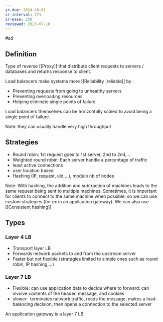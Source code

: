 ```yaml
---
sr-due: 2024-10-01
sr-interval: 271
sr-ease: 250
reviewed: 2023-07-18
---
```


#sd

## Definition

Type of reverse [[Proxy]] that distribute client requests to servers / databases and returns response to client.

Load balancers make systems more [[Reliability |reliable]] by :

- Preventing requests from going to unhealthy servers
- Preventing overloading resources
- Helping eliminate single points of failure

Load balancers themselves can be horizontally scaled to avoid being a single point of failure.

Note: they can usually handle very high throughput

## Strategies

- Round robin: 1st request goes to 1st server, 2nd to 2nd,...
- Weighted round robin: Each server handle a percentage of traffic
- least active connections
- user location based
- Hashing (IP, request, uid,...), modulo nb of nodes

Note: With hashing, the addition and subtraction of machines leads to the same request being sent to multiple machines. Sometimes, it is important for clients to connect to the same machine when possible, so we can use custom strategies (for ex in an application gateway). We can also use [[Consistent hashing]]

## Types

### Layer 4 LB

- Transport layer LB
- Forwards network packets to and from the upstream server
- Faster but not flexible (strategies limited to simple ones such as round robin, IP hashing,...)

### Layer 7 LB

- Flexible: can use application data to decide where to forward: can involve contents of the header, message, and cookies
- slower:  terminates network traffic, reads the message, makes a load-balancing decision, then opens a connection to the selected server

An application gateway is a layer 7 LB
